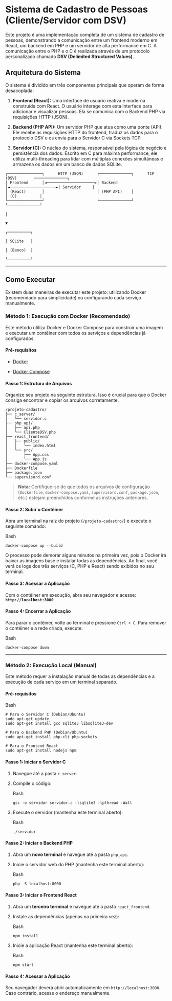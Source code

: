 # Sistema de Cadastro de Pessoas (Cliente/Servidor com DSV)

Este projeto é uma implementação completa de um sistema de cadastro de pessoas, demonstrando a comunicação entre um frontend moderno em React, um backend em PHP e um servidor de alta performance em C. A comunicação entre o PHP e o C é realizada através de um protocolo personalizado chamado **DSV (Delimited Structured Values)**.

## Arquitetura do Sistema

O sistema é dividido em três componentes principais que operam de forma desacoplada:

1. **Frontend (React):** Uma interface de usuário reativa e moderna construída com React. O usuário interage com esta interface para adicionar e visualizar pessoas. Ela se comunica com o Backend PHP via requisições HTTP (JSON).
    
2. **Backend (PHP API):** Um servidor PHP que atua como uma ponte (API). Ele recebe as requisições HTTP do frontend, traduz os dados para o protocolo DSV e os envia para o Servidor C via Sockets TCP.
    
3. **Servidor (C):** O núcleo do sistema, responsável pela lógica de negócio e persistência dos dados. Escrito em C para máxima performance, ele utiliza multi-threading para lidar com múltiplas conexões simultâneas e armazena os dados em um banco de dados SQLite.
    

```
┌───────────────┐      HTTP (JSON)      ┌──────────────┐      TCP (DSV)       ┌──────────────┐
│ Frontend      │◄─────────────────────►│ Backend      │◄────────────────────►│ Servidor     │
│ (React)       │                       │ (PHP API)    │                      │ (C)          │
└───────────────┘                       └──────────────┘                      └──────────────┘
                                                                                      │
                                                                                      ▼
                                                                                ┌──────────┐
                                                                                │ SQLite   │
                                                                                │ (Banco)  │
                                                                                └──────────┘
```

---

## Como Executar

Existem duas maneiras de executar este projeto: utilizando Docker (recomendado para simplicidade) ou configurando cada serviço manualmente.

### Método 1: Execução com Docker (Recomendado)

Este método utiliza Docker e Docker Compose para construir uma imagem e executar um contêiner com todos os serviços e dependências já configurados.

#### Pré-requisitos

- [Docker](https://www.docker.com/get-started)
    
- [Docker Compose](https://docs.docker.com/compose/install/)
    

#### Passo 1: Estrutura de Arquivos

Organize seu projeto na seguinte estrutura. Isso é crucial para que o Docker consiga encontrar e copiar os arquivos corretamente.

```
/projeto-cadastro/
├── c_server/
│   └── servidor.c
├── php_api/
│   ├── api.php
│   └── ClienteDSV.php
├── react_frontend/
│   ├── public/
│   │   └── index.html
│   └── src/
│       ├── App.css
│       └── App.js
├── docker-compose.yaml
├── Dockerfile
├── package.json
└── supervisord.conf
```

> **Nota:** Certifique-se de que todos os arquivos de configuração (`Dockerfile`, `docker-compose.yaml`, `supervisord.conf`, `package.json`, etc.) estejam preenchidos conforme as instruções anteriores.

#### Passo 2: Subir o Contêiner

Abra um terminal na raiz do projeto (`/projeto-cadastro/`) e execute o seguinte comando:

Bash

```
docker-compose up --build
```

O processo pode demorar alguns minutos na primeira vez, pois o Docker irá baixar as imagens base e instalar todas as dependências. Ao final, você verá os logs dos três serviços (C, PHP e React) sendo exibidos no seu terminal.

#### Passo 3: Acessar a Aplicação

Com o contêiner em execução, abra seu navegador e acesse: **`http://localhost:3000`**

#### Passo 4: Encerrar a Aplicação

Para parar o contêiner, volte ao terminal e pressione `Ctrl + C`. Para remover o contêiner e a rede criada, execute:

Bash

```
docker-compose down
```

---

### Método 2: Execução Local (Manual)

Este método requer a instalação manual de todas as dependências e a execução de cada serviço em um terminal separado.

#### Pré-requisitos

Bash

```
# Para o Servidor C (Debian/Ubuntu)
sudo apt-get update
sudo apt-get install gcc sqlite3 libsqlite3-dev

# Para o Backend PHP (Debian/Ubuntu)
sudo apt-get install php-cli php-sockets

# Para o Frontend React
sudo apt-get install nodejs npm
```

#### Passo 1: Iniciar o Servidor C

1. Navegue até a pasta `c_server`.
    
2. Compile o código:
    
    Bash
    
    ```
    gcc -o servidor servidor.c -lsqlite3 -lpthread -Wall
    ```
    
3. Execute o servidor (mantenha este terminal aberto):
    
    Bash
    
    ```
    ./servidor
    ```
    

#### Passo 2: Iniciar o Backend PHP

1. Abra um **novo terminal** e navegue até a pasta `php_api`.
    
2. Inicie o servidor web do PHP (mantenha este terminal aberto):
    
    Bash
    
    ```
    php -S localhost:8000
    ```
    

#### Passo 3: Iniciar o Frontend React

1. Abra um **terceiro terminal** e navegue até a pasta `react_frontend`.
    
2. Instale as dependências (apenas na primeira vez):
    
    Bash
    
    ```
    npm install
    ```
    
3. Inicie a aplicação React (mantenha este terminal aberto):
    
    Bash
    
    ```
    npm start
    ```
    

#### Passo 4: Acessar a Aplicação

Seu navegador deverá abrir automaticamente em `http://localhost:3000`. Caso contrário, acesse o endereço manualmente.
